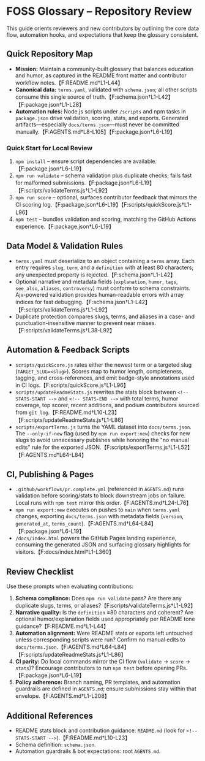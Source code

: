 # FOSS Glossary – Repository Review

This guide orients reviewers and new contributors by outlining the core data flow, automation hooks, and expectations that keep the glossary consistent.

## Quick Repository Map
- **Mission:** Maintain a community-built glossary that balances education and humor, as captured in the README front matter and contributor workflow notes.【F:README.md†L1-L44】
- **Canonical data:** `terms.yaml`, validated with `schema.json`; all other scripts consume this single source of truth.【F:schema.json†L1-L42】【F:package.json†L1-L28】
- **Automation rules:** Node.js scripts under `/scripts` and npm tasks in `package.json` drive validation, scoring, stats, and exports. Generated artifacts—especially `docs/terms.json`—must never be committed manually.【F:AGENTS.md†L8-L105】【F:package.json†L6-L19】

### Quick Start for Local Review
1. `npm install` – ensure script dependencies are available.【F:package.json†L6-L19】
2. `npm run validate` – schema validation plus duplicate checks; fails fast for malformed submissions.【F:package.json†L6-L19】【F:scripts/validateTerms.js†L1-L92】
3. `npm run score` – optional, surfaces contributor feedback that mirrors the CI scoring log.【F:package.json†L6-L19】【F:scripts/quickScore.js†L1-L96】
4. `npm test` – bundles validation and scoring, matching the GitHub Actions experience.【F:package.json†L6-L19】

## Data Model & Validation Rules
- `terms.yaml` must deserialize to an object containing a `terms` array. Each entry requires `slug`, `term`, and a `definition` with at least 80 characters; any unexpected property is rejected.【F:schema.json†L1-L42】
- Optional narrative and metadata fields (`explanation`, `humor`, `tags`, `see_also`, `aliases`, `controversy`) must conform to schema constraints. Ajv-powered validation provides human-readable errors with array indices for fast debugging.【F:schema.json†L1-L42】【F:scripts/validateTerms.js†L1-L92】
- Duplicate protection compares slugs, terms, and aliases in a case- and punctuation-insensitive manner to prevent near misses.【F:scripts/validateTerms.js†L38-L92】

## Automation & Feedback Scripts
- `scripts/quickScore.js` rates either the newest term or a targeted slug (`TARGET_SLUG=<slug>`). Scores map to humor length, completeness, tagging, and cross-references, and emit badge-style annotations used in CI logs.【F:scripts/quickScore.js†L1-L96】
- `scripts/updateReadmeStats.js` rewrites the stats block between `<!-- STATS-START -->` and `<!-- STATS-END -->` with total terms, humor coverage, top scorer, recent additions, and podium contributors sourced from `git log`.【F:README.md†L10-L23】【F:scripts/updateReadmeStats.js†L1-L86】
- `scripts/exportTerms.js` turns the YAML dataset into `docs/terms.json`. The `--only-if-new` flag (used by `npm run export:new`) checks for new slugs to avoid unnecessary publishes while honoring the "no manual edits" rule for the exported JSON.【F:scripts/exportTerms.js†L1-L52】【F:AGENTS.md†L64-L84】

## CI, Publishing & Pages
- `.github/workflows/pr.complete.yml` (referenced in `AGENTS.md`) runs validation before scoring/stats to block downstream jobs on failure. Local runs with `npm test` mirror this order.【F:AGENTS.md†L24-L76】
- `npm run export:new` executes on pushes to `main` when `terms.yaml` changes, exporting `docs/terms.json` with metadata fields (`version`, `generated_at`, `terms_count`).【F:AGENTS.md†L64-L84】【F:package.json†L6-L19】
- `/docs/index.html` powers the GitHub Pages landing experience, consuming the generated JSON and surfacing glossary highlights for visitors.【F:docs/index.html†L1-L360】

## Review Checklist
Use these prompts when evaluating contributions:
1. **Schema compliance:** Does `npm run validate` pass? Are there any duplicate slugs, terms, or aliases?【F:scripts/validateTerms.js†L1-L92】
2. **Narrative quality:** Is the `definition` ≥80 characters and coherent? Are optional humor/explanation fields used appropriately per README tone guidance?【F:README.md†L1-L44】
3. **Automation alignment:** Were README stats or exports left untouched unless corresponding scripts were run? Confirm no manual edits to `docs/terms.json`.【F:AGENTS.md†L64-L84】【F:scripts/updateReadmeStats.js†L1-L86】
4. **CI parity:** Do local commands mirror the CI flow (`validate` → `score` → `stats`)? Encourage contributors to run `npm test` before opening PRs.【F:package.json†L6-L19】
5. **Policy adherence:** Branch naming, PR templates, and automation guardrails are defined in `AGENTS.md`; ensure submissions stay within that envelope.【F:AGENTS.md†L1-L208】

## Additional References
- README stats block and contribution guidance: `README.md` (look for `<!-- STATS-START -->`).【F:README.md†L10-L23】
- Schema definition: `schema.json`.
- Automation guardrails & bot expectations: root `AGENTS.md`.

